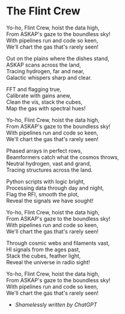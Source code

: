# The Flint Crew

Yo-ho, Flint Crew, hoist the data high,  
From ASKAP's gaze to the boundless sky!  
With pipelines run and code so keen,  
We'll chart the gas that's rarely seen!

Out on the plains where the dishes stand,  
ASKAP scans across the land,  
Tracing hydrogen, far and near,  
Galactic whispers sharp and clear.

FFT and flagging true,  
Calibrate with gains anew,  
Clean the vis, stack the cubes,  
Map the gas with spectral hues!

Yo-ho, Flint Crew, hoist the data high,  
From ASKAP's gaze to the boundless sky!  
With pipelines run and code so keen,  
We'll chart the gas that's rarely seen!

Phased arrays in perfect rows,  
Beamformers catch what the cosmos throws,  
Neutral hydrogen, vast and grand,  
Tracing structures across the land.

Python scripts with logic bright,  
Processing data through day and night,  
Flag the RFI, smooth the plot,  
Reveal the signals we have sought!

Yo-ho, Flint Crew, hoist the data high,  
From ASKAP's gaze to the boundless sky!  
With pipelines run and code so keen,  
We'll chart the gas that's rarely seen!

Through cosmic webs and filaments vast,  
HI signals from the ages past,  
Stack the cubes, feather light,  
Reveal the universe in radio sight!

Yo-ho, Flint Crew, hoist the data high,  
From ASKAP's gaze to the boundless sky!  
With pipelines run and code so keen,  
We'll chart the gas that's rarely seen!

 - _Shamelessly written by ChatGPT_

